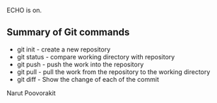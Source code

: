 ECHO is on.
## Summary of Git commands

* git init - create a new repository
* git status - compare working directory with repository
* git push - push the work into the repository
* git pull - pull the work from the repository to the working directory
* git diff - Show the change of each of the commit


Narut Poovorakit
